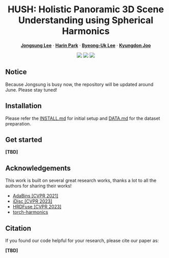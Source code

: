 <p align="center">

  <h1 align="center">HUSH: Holistic Panoramic 3D Scene Understanding using Spherical Harmonics</h1>

  <p align="center">
    <a href="https://github.com/Syniez" rel="external nofollow noopener" target="_blank"><strong>Jongsung Lee</strong></a>
    ·
    <a href="https://github.com/Harin99" rel="external nofollow noopener" target="_blank"><strong>Harin Park</strong></a>
    ·
    <a href="https://sites.google.com/view/bulee" rel="external nofollow noopener" target="_blank"><strong>Byeong-Uk Lee</strong></a>
    ·
    <a href="https://vision3d-lab.github.io/" rel="external nofollow noopener" target="_blank"><strong>Kyungdon Joo</strong></a>
  </p>

<div align='center'>
  <a href='https://arxiv.org/pdf/XXXX.XXXXX'><img src='https://img.shields.io/badge/Paper-Arxiv-red'></a>
  <a href='https://vision3d-lab.github.io/hush/'><img src='https://img.shields.io/badge/Project-Page-blue'></a>
  <a href='https://github.com/vision3d-lab/HUSH'><img src='https://img.shields.io/badge/Video-E33122?logo=Youtube'></a>
</div>

## Notice
Because Jongsung is busy now, the repository will be updated around June. Please stay tuned!

## Installation
Please refer the [INSTALL.md](INSTALL.md) for initial setup and [DATA.md](DATA.md) for the dataset preparation.

## Get started
**[TBD]**


## Acknowledgements
This work is built on several great research works, thanks a lot to all the authors for sharing their works!
- [AdaBins [CVPR 2021]](https://github.com/shariqfarooq123/AdaBins)
- [iDisc [CVPR 2023]](https://github.com/SysCV/idisc)
- [HRDFuse [CVPR 2023]](https://github.com/haoai-1997/HRDFuse)
- [torch-harmonics](https://github.com/NVIDIA/torch-harmonics)


## Citation
If you found our code helpful for your research, please cite our paper as:

**[TBD]**

